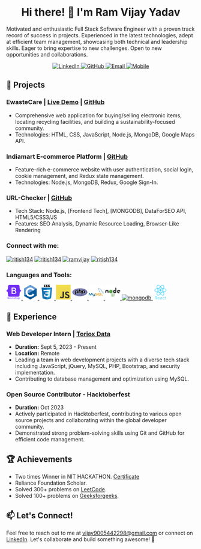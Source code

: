 <!-- Header Section -->
<p align="center">
 
</p>
<h1 align="center">Hi there! 👋 I'm Ram Vijay Yadav</h1>
<p>
  
Motivated and enthusiastic Full Stack Software Engineer with a proven track record of success in  projects. Experienced in the latest technologies, adept at efficient team management, showcasing both technical and leadership skills. Eager to bring expertise to new challenges. Open to new opportunities and collaborations.
</p>

<!-- Connect Section -->
<p align="center">
  <a href="https://www.linkedin.com/in/ram-vijay-yadav-a777b4272">
    <img alt="LinkedIn" src="https://img.shields.io/badge/LinkedIn-Connect-blue?style=flat-square&logo=linkedin">
  </a>
  <a href="https://github.com/12345rams">
    <img alt="GitHub" src="https://img.shields.io/badge/GitHub-Follow-green?style=flat-square&logo=github">
  </a>
  <a href="mailto:vijay9005442298@gmail.com">
    <img alt="Email" src="https://img.shields.io/badge/Email-Contact-red?style=flat-square&logo=gmail">
  </a>
  <a href="tel:+919569592952">
    <img alt="Mobile" src="https://img.shields.io/badge/Mobile-Call-brightgreen?style=flat-square&logo=phone">
  </a>
</p>


<!-- Projects Section -->
## 🚀 Projects

### EwasteCare | [Live Demo](https://e-wastecare.onrender.com/) | [GitHub](https://github.com/12345rams/ewastecare)
- Comprehensive web application for buying/selling electronic items, locating recycling facilities, and building a sustainability-focused community.
- Technologies: HTML, CSS, JavaScript, Node.js, MongoDB, Google Maps API.

### Indiamart E-commerce Platform | [GitHub](https://github.com/12345rams/ecommerce)
- Feature-rich e-commerce website with user authentication, social login, cookie management, and Redux state management.
- Technologies: Node.js, MongoDB, Redux, Google Sign-In.

### URL-Checker | [GitHub](https://github.com/12345rams/ecommerce)
- Tech Stack: Node.js, [Frontend Tech], [MONGODB], DataForSEO API, HTML5/CSS3/JS
- Features: SEO Analysis, Dynamic Resource Loading, Browser-Like Rendering


<h3 align="left">Connect with me:</h3>
<p align="left">

<a href="https://www.linkedin.com/in/ram-vijay-yadav-a777b4272" target="blank"><img align="center" src="https://raw.githubusercontent.com/rahuldkjain/github-profile-readme-generator/master/src/images/icons/Social/linked-in-alt.svg" alt="ritish134" height="30" width="40" /></a>
<a href="https://codeforces.com/profile/vijay9005442298" target="blank"><img align="center" src="https://raw.githubusercontent.com/rahuldkjain/github-profile-readme-generator/master/src/images/icons/Social/codeforces.svg" alt="ritish134" height="30" width="40" /></a>
<a href="https://leetcode.com/RamVijayYadav/" target="blank"><img align="center" src="https://raw.githubusercontent.com/rahuldkjain/github-profile-readme-generator/master/src/images/icons/Social/leet-code.svg" alt="ramvijay" height="30" width="40" /></a>
<a href="https://auth.geeksforgeeks.org/user/ramvijay2406" target="blank"><img align="center" src="https://raw.githubusercontent.com/rahuldkjain/github-profile-readme-generator/master/src/images/icons/Social/geeks-for-geeks.svg" alt="ritish134" height="30" width="40" /></a>
</p>

<h3 align="left">Languages and Tools:</h3>
<p align="left">
  <p align="left">
  <a href="https://getbootstrap.com" target="_blank" rel="noreferrer">
    <img src="https://raw.githubusercontent.com/devicons/devicon/master/icons/bootstrap/bootstrap-plain-wordmark.svg" alt="bootstrap" width="40" height="40"/>
  </a>
  <a href="https://www.cprogramming.com/" target="_blank" rel="noreferrer">
    <img src="https://raw.githubusercontent.com/devicons/devicon/master/icons/c/c-original.svg" alt="c" width="40" height="40"/>
  </a>
  <a href="https://www.w3schools.com/css/" target="_blank" rel="noreferrer">
    <img src="https://raw.githubusercontent.com/devicons/devicon/master/icons/css3/css3-original-wordmark.svg" alt="css3" width="40" height="40"/>
  </a>
  <a href="https://developer.mozilla.org/en-US/docs/Web/JavaScript" target="_blank" rel="noreferrer">
    <img src="https://raw.githubusercontent.com/devicons/devicon/master/icons/javascript/javascript-original.svg" alt="javascript" width="40" height="40"/>
  </a>
  <a href="https://www.php.net" target="_blank" rel="noreferrer">
    <img src="https://raw.githubusercontent.com/devicons/devicon/master/icons/php/php-original.svg" alt="php" width="40" height="40"/>
  </a>
  <a href="https://www.mysql.com/" target="_blank" rel="noreferrer">
    <img src="https://raw.githubusercontent.com/devicons/devicon/master/icons/mysql/mysql-original-wordmark.svg" alt="mysql" width="40" height="40"/>
  </a>
  <a href="https://nodejs.org" target="_blank" rel="noreferrer">
    <img src="https://raw.githubusercontent.com/devicons/devicon/master/icons/nodejs/nodejs-original-wordmark.svg" alt="nodejs" width="40" height="40"/>
  </a>
  <a href="https://www.vectorlogo.zone/logos/mongodb/mongodb-icon.svg" target="_blank" rel="noreferrer">
    <img src="https://www.vectorlogo.zone/logos/mongodb/mongodb-icon.svg" alt="mongodb" width="40" height="40"/>
  </a>
  <a href="https://reactjs.org/" target="_blank" rel="noreferrer">
    <img src="https://raw.githubusercontent.com/devicons/devicon/master/icons/react/react-original-wordmark.svg" alt="react" width="40" height="40"/>
  </a>

</p>

</p>

<!-- Experience Section -->
## 💼 Experience

### Web Developer Intern | [Toriox Data](https://torioxdata.net/)
- **Duration:** Sept 5, 2023 - Present
- **Location:** Remote
- Leading a team in web development projects with a diverse tech stack including JavaScript, jQuery, MySQL, PHP, Bootstrap, and security implementation.
- Contributing to database management and optimization using MySQL.

### Open Source Contributor - Hacktoberfest
- **Duration:** Oct 2023
- Actively participated in Hacktoberfest, contributing to various open source projects and collaborating within the global developer community.
- Demonstrated strong problem-solving skills using Git and GitHub for efficient code management.

<!-- Achievements Section -->
## 🏆 Achievements

- Two times Winner in NIT HACKATHON. [Certificate](https://drive.google.com/file/d/1dPS9Z9Rx-P8AGrEnAb83jQei7a1RBkg8/view?usp=drivesdk/)
- Reliance Foundation Scholar.
- Solved 300+ problems on [LeetCode](https://leetcode.com/RamVijayYadav/).
- Solved 100+ problems on [Geeksforgeeks](https://auth.geeksforgeeks.org/user/ramvijay2406/?utm_source=geeksforgeeks&utm_medium=my_profile&utm_campaign=auth_user).

<!-- Contact Section -->
## 📫 Let's Connect!

Feel free to reach out to me at vijay9005442298@gmail.com or connect on [LinkedIn](https://www.linkedin.com/in/ram-vijay-yadav-a777b4272).
Let's collaborate and build something awesome! 🚀
